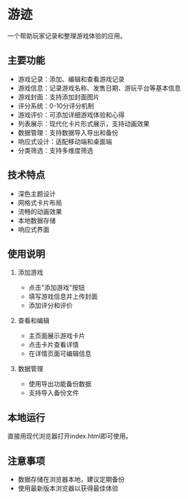 # 游迹

一个帮助玩家记录和整理游戏体验的应用。

## 主要功能

- 游戏记录：添加、编辑和查看游戏记录
- 游戏信息：记录游戏名称、发售日期、游玩平台等基本信息
- 游戏封面：支持添加封面图片
- 评分系统：0-10分评分机制
- 游戏评价：可添加详细游戏体验和心得
- 列表展示：现代化卡片形式展示，支持动画效果
- 数据管理：支持数据导入导出和备份
- 响应式设计：适配移动端和桌面端
- 分类筛选：支持多维度筛选

## 技术特点

- 深色主题设计
- 网格式卡片布局
- 流畅的动画效果
- 本地数据存储
- 响应式界面

## 使用说明

1. 添加游戏
   - 点击"添加游戏"按钮
   - 填写游戏信息并上传封面
   - 添加评分和评价

2. 查看和编辑
   - 主页面展示游戏卡片
   - 点击卡片查看详情
   - 在详情页面可编辑信息

3. 数据管理
   - 使用导出功能备份数据
   - 支持导入备份文件

## 本地运行

直接用现代浏览器打开index.html即可使用。

## 注意事项

- 数据存储在浏览器本地，建议定期备份
- 使用最新版本浏览器以获得最佳体验
